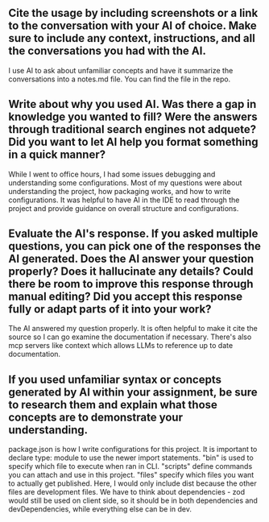 ## Cite the usage by including screenshots or a link to the conversation with your AI of choice. Make sure to include any context, instructions, and all the conversations you had with the AI.

I use AI to ask about unfamiliar concepts and have it summarize the conversations into a notes.md file. You can find the file in the repo.

## Write about why you used AI. Was there a gap in knowledge you wanted to fill? Were the answers through traditional search engines not adquete? Did you want to let AI help you format something in a quick manner?

While I went to office hours, I had some issues debugging and understanding some configurations. Most of my questions were about understanding the project, how packaging works, and how to write configurations. It was helpful to have AI in the IDE to read through the project and provide guidance on overall structure and configurations.

## Evaluate the AI's response. If you asked multiple questions, you can pick one of the responses the AI generated. Does the AI answer your question properly? Does it hallucinate any details? Could there be room to improve this response through manual editing? Did you accept this response fully or adapt parts of it into your work?

The AI answered my question properly. It is often helpful to make it cite the source so I can go examine the documentation if necessary. There's also mcp servers like context which allows LLMs to reference up to date documentation.

## If you used unfamiliar syntax or concepts generated by AI within your assignment, be sure to research them and explain what those concepts are to demonstrate your understanding.

package.json is how I write configurations for this project. It is important to declare type: module to use the newer import statements. "bin" is used to specify which file to execute when ran in CLI. "scripts" define commands you can attach and use in this project. "files" specify which files you want to actually get published. Here, I would only include dist because the other files are development files. We have to think about dependencies - zod would still be used on client side, so it should be in both dependencies and devDependencies, while everything else can be in dev.
